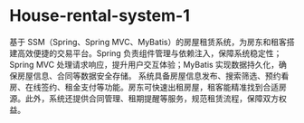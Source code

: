 # House-rental-system-1
基于 SSM（Spring、Spring MVC、MyBatis）的房屋租赁系统，为房东和租客搭建高效便捷的交易平台。Spring 负责组件管理与依赖注入，保障系统稳定性；Spring MVC 处理请求响应，提升用户交互体验；MyBatis 实现数据持久化，确保房屋信息、合同等数据安全存储。  系统具备房屋信息发布、搜索筛选、预约看房、在线签约、租金支付等功能。房东可快速出租房屋，租客能精准找到合适房源。此外，系统还提供合同管理、租期提醒等服务，规范租赁流程，保障双方权益。 
